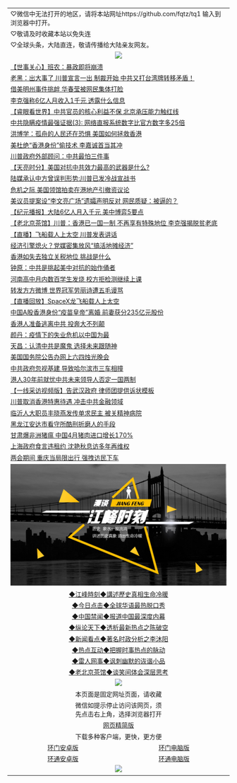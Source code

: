  <table>
 
<tr>
<td colspan="2" align=left>
♡微信中无法打开的地区，请将本站网址https://github.com/fqtz/tq1 输入到浏览器中打开。 
 </td>
</tr>
 <tr>
 <td colspan="2" align=left>
♡敬请及时收藏本站以免失连
 </td>
   <tr>
<td colspan="2" align=left>
♡全球头条，大陆直连，敬请传播给大陆亲友网友。
 </td>
</tr>


<tr>
    <td colspan="2" align=center><img src="https://cdn.jsdelivr.net/gh/gyoupiodf/im1/%E7%BD%91%E9%97%A8%E6%96%B0%E9%97%BB1.jpg"></td>
 </tr>

<tr><td colspan="2" align="left"><a href="https://qeb.xfthy.casa/?name=c1178237&key=xcyufvbtjvhwwrpc&from=gy2">【世事关心】班农：暴政即将崩溃</a></td></tr>
<tr><td colspan="2" align="left"><a href="https://qeb.xfthy.casa/?name=c1178250&key=xcyufvbtjvhwwrpc&from=gy2">老黑：出大事了 川普宣言一出 制裁开始 中共又打台湾牌转移矛盾！</a></td></tr>
<tr><td colspan="2" align="left"><a href="https://qeb.xfthy.casa/?name=c1178281&key=xcyufvbtjvhwwrpc&from=gy2">借美明州事件挑衅 华春莹被网民集体打脸</a></td></tr>
<tr><td colspan="2" align="left"><a href="https://qeb.xfthy.casa/?name=c1178263&key=xcyufvbtjvhwwrpc&from=gy2">李克强称6亿人月收入1千元 透露什么信息</a></td></tr>
<tr><td colspan="2" align="left"><a href="https://qeb.xfthy.casa/?name=c1178251&key=xcyufvbtjvhwwrpc&from=gy2">【睿眼看世界】中共官员的核心利益不保 北京承压能力触红线</a></td></tr>
<tr><td colspan="2" align="left"><a href="https://qeb.xfthy.casa/?name=c1178282&key=xcyufvbtjvhwwrpc&from=gy2">中共隐瞒疫情最强证据(3): 网络直报系统数字比官方数字多25倍</a></td></tr>
<tr><td colspan="2" align="left"><a href="https://qeb.xfthy.casa/?name=c1178252&key=xcyufvbtjvhwwrpc&from=gy2">洪博学：孤舟的人民还在恐惧 美国如何拯救香港</a></td></tr>
<tr><td colspan="2" align="left"><a href="https://qeb.xfthy.casa/?name=c1178261&key=xcyufvbtjvhwwrpc&from=gy2">美杜绝“香港身份”偷技术 李嘉诚首当其冲</a></td></tr>
<tr><td colspan="2" align="left"><a href="https://qeb.xfthy.casa/?name=c1178264&key=xcyufvbtjvhwwrpc&from=gy2">川普政府外部顾问：中共最怕三件事</a></td></tr>
<tr><td colspan="2" align="left"><a href="https://qeb.xfthy.casa/?name=c1178258&key=xcyufvbtjvhwwrpc&from=gy2">【天亮时分】美国对抗中共效力最高的武器是什么?</a></td></tr>
<tr><td colspan="2" align="left"><a href="https://qeb.xfthy.casa/?name=c1178285&key=xcyufvbtjvhwwrpc&from=gy2">陆媒承认中方曾误判形势:川普已发冷战宣战书</a></td></tr>
<tr><td colspan="2" align="left"><a href="https://qeb.xfthy.casa/?name=c1178241&key=xcyufvbtjvhwwrpc&from=gy2">危机之际 美国领馆拍卖在港地产引撤资议论</a></td></tr>
<tr><td colspan="2" align="left"><a href="https://qeb.xfthy.casa/?name=c1178255&key=xcyufvbtjvhwwrpc&from=gy2">美议员提案设“李文亮广场”遗孀声明反对 网民质疑：被逼的？</a></td></tr>
<tr><td colspan="2" align="left"><a href="https://qeb.xfthy.casa/?name=c1178271&key=xcyufvbtjvhwwrpc&from=gy2">【纪元播报】大陆6亿人月入千元 美中博弈5要点</a></td></tr>
<tr><td colspan="2" align="left"><a href="https://qeb.xfthy.casa/?name=c1178257&key=xcyufvbtjvhwwrpc&from=gy2">【老北京茶馆】川普：香港已一国一制 不再享有特殊地位 李克强揭脱贫老底</a></td></tr>
<tr><td colspan="2" align="left"><a href="https://qeb.xfthy.casa/?name=c1178280&key=xcyufvbtjvhwwrpc&from=gy2">【直播】飞船载人上太空 川普发表讲话</a></td></tr>
<tr><td colspan="2" align="left"><a href="https://qeb.xfthy.casa/?name=c1178274&key=xcyufvbtjvhwwrpc&from=gy2">经济引擎熄火？党媒密集放风“搞活地摊经济”</a></td></tr>
<tr><td colspan="2" align="left"><a href="https://qeb.xfthy.casa/?name=c1178242&key=xcyufvbtjvhwwrpc&from=gy2">香港如失去独立关税地位 挑战是什么</a></td></tr>
<tr><td colspan="2" align="left"><a href="https://qeb.xfthy.casa/?name=c1178286&key=xcyufvbtjvhwwrpc&from=gy2">钟原：中共是挑起美中对抗的始作俑者</a></td></tr>
<tr><td colspan="2" align="left"><a href="https://qeb.xfthy.casa/?name=c1178273&key=xcyufvbtjvhwwrpc&from=gy2">河南高中月内数百学生发烧 校方拒检测继续上课</a></td></tr>
<tr><td colspan="2" align="left"><a href="https://qeb.xfthy.casa/?name=c1178262&key=xcyufvbtjvhwwrpc&from=gy2">转发方方微博 世界冠军劳丽诗遭五毛谩骂</a></td></tr>
<tr><td colspan="2" align="left"><a href="https://qeb.xfthy.casa/?name=c1178268&key=xcyufvbtjvhwwrpc&from=gy2">【直播回放】SpaceX龙飞船载人上太空</a></td></tr>
<tr><td colspan="2" align="left"><a href="https://qeb.xfthy.casa/?name=c1178243&key=xcyufvbtjvhwwrpc&from=gy2">中国A股香港身份“疫苗皇帝”离婚 前妻获分235亿元股份</a></td></tr>
<tr><td colspan="2" align="left"><a href="https://qeb.xfthy.casa/?name=c1178287&key=xcyufvbtjvhwwrpc&from=gy2">香港人准备逃离中共 投奔大不列颠</a></td></tr>
<tr><td colspan="2" align="left"><a href="https://qeb.xfthy.casa/?name=c1178266&key=xcyufvbtjvhwwrpc&from=gy2">颜丹：疫情下的失业危机以中国为最</a></td></tr>
<tr><td colspan="2" align="left"><a href="https://qeb.xfthy.casa/?name=c1178267&key=xcyufvbtjvhwwrpc&from=gy2">天昌：认清中共是魔鬼 选择未来跟随神</a></td></tr>
<tr><td colspan="2" align="left"><a href="https://qeb.xfthy.casa/?name=c1178244&key=xcyufvbtjvhwwrpc&from=gy2">美国国务院公告办网上六四烛光晚会</a></td></tr>
<tr><td colspan="2" align="left"><a href="https://qeb.xfthy.casa/?name=c1178275&key=xcyufvbtjvhwwrpc&from=gy2">中共政府忽视基建 导致哈尔滨市三车相撞</a></td></tr>
<tr><td colspan="2" align="left"><a href="https://qeb.xfthy.casa/?name=c1178270&key=xcyufvbtjvhwwrpc&from=gy2">港人30年前就忧中共未来领导人否定一国两制</a></td></tr>
<tr><td colspan="2" align="left"><a href="https://qeb.xfthy.casa/?name=c1178272&key=xcyufvbtjvhwwrpc&from=gy2">【一线采访视频版】告武汉政府 律师团提供诉状模板</a></td></tr>
<tr><td colspan="2" align="left"><a href="https://qeb.xfthy.casa/?name=c1178256&key=xcyufvbtjvhwwrpc&from=gy2">川普取消香港特惠待遇 冲击中共金融领域</a></td></tr>
<tr><td colspan="2" align="left"><a href="https://qeb.xfthy.casa/?name=c1178245&key=xcyufvbtjvhwwrpc&from=gy2">临沂人大职员丰晓燕发传单求民主 被关精神病院</a></td></tr>
<tr><td colspan="2" align="left"><a href="https://qeb.xfthy.casa/?name=c1178284&key=xcyufvbtjvhwwrpc&from=gy2">黑龙江安达市看守所酷刑折磨人的手段</a></td></tr>
<tr><td colspan="2" align="left"><a href="https://qeb.xfthy.casa/?name=c1178265&key=xcyufvbtjvhwwrpc&from=gy2">甘肃爆非洲猪瘟 中国4月猪肉进口增长170%</a></td></tr>
<tr><td colspan="2" align="left"><a href="https://qeb.xfthy.casa/?name=c1178269&key=xcyufvbtjvhwwrpc&from=gy2">上海政府食言违租约 沈艳秋息访多年再维权</a></td></tr>
<tr><td colspan="2" align="left"><a href="https://qeb.xfthy.casa/?name=c1178249&key=xcyufvbtjvhwwrpc&from=gy2">两会期间 重庆当局限出行 强拽访民下车</a></td></tr>


 <tr>
   <td colspan="2" align=center><img src="https://github.com/gyoupiodf/im1/blob/master/jf-1.jpg"></td>
  </tr>
   <tr>
   <td colspan="2" align=center> 
<a href="https://xdihm.casa/oo.aspx?name=c922850&key=sdxhftoyfkhpuaxy&from=gy2&tag=9877">◆江峰時刻◆講述歷史真相生命冷暖</a><br/>
    </td>
  </tr>
   <tr>
   <td colspan="2" align=center> 
<a href="https://xdihm.casa/oo.aspx?name=c816850&key=sdxhftoyfkhpuaxy&from=gy2&tag=9877">◆今日点击◆全球华语最热脱口秀</a><br/>
    </td>
  </tr>
  <tr>
  <td colspan="2" align=center>
<a href="https://xdihm.casa/oo.aspx?name=c816860&key=sdxhftoyfkhpuaxy&from=gy2&tag=99733110">◆中国禁闻◆报道中国最深度内幕</a><br/>
   </tr>
  <tr>
     <td colspan="2" align=center>
<a href="https://xdihm.casa/oo.aspx?name=c816855&key=sdxhftoyfkhpuaxy&from=gy2&tag=997110">◆纵论天下◆透析最新热点之陈破空</a><br/>
   </tr>
   <tr>
      <td colspan="2" align=center>
<a href="https://xdihm.casa/oo.aspx?name=c838308&key=sdxhftoyfkhpuaxy&from=gy2&tag=9973110">◆新闻看点◆著名时政分析之李沐阳</a><br/>
   </tr>
   <tr>
     <td colspan="2" align=center>
<a href="https://xdihm.casa/oo.aspx?name=c816852&key=sdxhftoyfkhpuaxy&from=gy2&tag=9733110">◆热点互动◆把握时事热点的脉动</a><br/>
   </tr>
   <tr>
      <td colspan="2" align=center>
<a href="https://xdihm.casa/oo.aspx?name=c816694&key=sdxhftoyfkhpuaxy&from=gy2&tag=93310">◆雷人网事◆讽刺幽默的诙谐小品</a><br/>
   </tr>
   <tr>
    <td colspan="2" align=center>
<a href="https://xdihm.casa/oo.aspx?name=c816650&key=sdxhftoyfkhpuaxy&from=gy2&tag=9973110">◆老北京茶馆◆谈笑间体会深层思考</a><br/>
   </tr>

  <tr>
    <td colspan="2" align="center"><img src="https://cdn.jsdelivr.net/gh/opipe/up/oGate65.jpg"/></td>
  </tr>
  <tr>
    <td colspan="2" align="center">本页面是固定网址页面，请收藏</td>
  <tr>
  <tr>
    <td colspan="2" align="center">微信如提示停止访问该网页，须<br/>先点击右上角，选择浏览器打开</td>
  <tr>
  <tr>
    <td colspan="2" align="center"><a href="https://gitcdn.xyz/cdn/otiny/up/master/show004.htm">网页精简版</a></td>
  </tr>
  <tr>
    <td colspan="2" align="center">下载多种客户端，更快，更方便</td>
  <tr>
  <tr>
    <td align="center"><a href="https://cdn.jsdelivr.net/gh/opipe/up/oGatea.apk">环门安卓版</a></td>
    <td align="center"><a href="https://cdn.jsdelivr.net/gh/opipe/up/oGate.zip">环门电脑版</a></td>
  </tr>
  <tr>
    <td align="center"><a href="https://cdn.jsdelivr.net/gh/opipe/up/oPipe.apk">环通安卓版</a></td>
    <td align="center"><a href="https://raw.githubusercontent.com/opipe/up/master/oPipe.zip">环通电脑版</a></td>
  </tr>
  <tr>
    <td colspan="2" align="center"><img src="https://cdn.jsdelivr.net/gh/opipe/up/oGate640.jpg"/></td>
  </tr>
</table>
